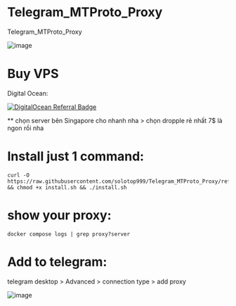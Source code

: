 # Telegram_MTProto_Proxy
Telegram_MTProto_Proxy


![image](https://github.com/user-attachments/assets/0076ca1d-3d36-4b86-b99f-35a51f53444b)

# Buy VPS

Digital Ocean: 
  
  [![DigitalOcean Referral Badge](https://web-platforms.sfo2.cdn.digitaloceanspaces.com/WWW/Badge%201.svg)](https://www.digitalocean.com/?refcode=3143894b1895&utm_campaign=Referral_Invite&utm_medium=Referral_Program&utm_source=badge)

** chọn server bên Singapore cho nhanh nha > chọn dropple rẻ nhất 7$ là ngon rồi nha
# Install just 1 command:
```
curl -O https://raw.githubusercontent.com/solotop999/Telegram_MTProto_Proxy/refs/heads/main/install.sh && chmod +x install.sh && ./install.sh
```

# show your proxy:

```
docker compose logs | grep proxy?server
```

# Add to telegram:
telegram desktop > Advanced > connection type  > add proxy

![image](https://github.com/user-attachments/assets/71bc23a7-cfae-4bb9-ba5c-bf5da21cdd22)

